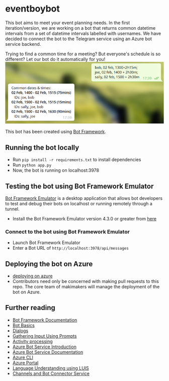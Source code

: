 # eventboybot
This bot aims to meet your event planning needs. 
In the first iteration/version, we are working on a bot that returns common datetime intervals from a set of datetime intervals labelled with usernames. We have decided to connect the bot to the Telegram service using an Azure bot service backend.

Trying to find a common time for a meeting? But everyone's schedule is so different? Let our bot do it automatically for you!
![example screencap](imgs/showcase1.png "screencap of what the bot does (for now)!")

This bot has been created using [Bot Framework](https://dev.botframework.com).

## Running the bot locally
- Run `pip install -r requirements.txt` to install dependencies
- Run `python app.py`
- Now, the bot is running on localhost:3978

## Testing the bot using Bot Framework Emulator
[Bot Framework Emulator](https://github.com/microsoft/botframework-emulator) is a desktop application that allows bot developers to test and debug their bots on localhost or running remotely through a tunnel.

- Install the Bot Framework Emulator version 4.3.0 or greater from [here](https://github.com/Microsoft/BotFramework-Emulator/releases)

### Connect to the bot using Bot Framework Emulator

- Launch Bot Framework Emulator
- Enter a Bot URL of `http://localhost:3978/api/messages`

## Deploying the bot on Azure
- [deploying on azure](https://docs.microsoft.com/en-us/azure/bot-service/bot-builder-deploy-az-cli?view=azure-bot-service-4.0&tabs=csharp)
- Contributors need only be concerned with making pull requests to this repo. The core team of makimakers will manage the deployment of the bot on Azure.


## Further reading

- [Bot Framework Documentation](https://docs.botframework.com)
- [Bot Basics](https://docs.microsoft.com/azure/bot-service/bot-builder-basics?view=azure-bot-service-4.0)
- [Dialogs](https://docs.microsoft.com/azure/bot-service/bot-builder-concept-dialog?view=azure-bot-service-4.0)
- [Gathering Input Using Prompts](https://docs.microsoft.com/azure/bot-service/bot-builder-prompts?view=azure-bot-service-4.0&tabs=csharp)
- [Activity processing](https://docs.microsoft.com/en-us/azure/bot-service/bot-builder-concept-activity-processing?view=azure-bot-service-4.0)
- [Azure Bot Service Introduction](https://docs.microsoft.com/azure/bot-service/bot-service-overview-introduction?view=azure-bot-service-4.0)
- [Azure Bot Service Documentation](https://docs.microsoft.com/azure/bot-service/?view=azure-bot-service-4.0)
- [Azure CLI](https://docs.microsoft.com/cli/azure/?view=azure-cli-latest)
- [Azure Portal](https://portal.azure.com)
- [Language Understanding using LUIS](https://docs.microsoft.com/azure/cognitive-services/luis/)
- [Channels and Bot Connector Service](https://docs.microsoft.com/azure/bot-service/bot-concepts?view=azure-bot-service-4.0)
